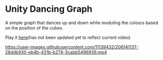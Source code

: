 # Unity Dancing Graph

A simple graph that dances up and down while moduling the colours based on the position of the cubes.

Play it [here](https://tradam.itch.io/unity-dancing-graph)(has not been updated yet to reflect current video)

https://user-images.githubusercontent.com/11139432/206141137-28ddb930-eb4b-431b-b274-3cabb5496939.mp4
